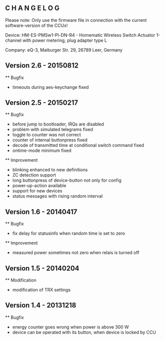 ﻿C H A N G E L O G
-----------------

Please note: Only use the firmware file in connection with the current software-version of the CCUx!

Device: HM-ES-PMSw1-Pl-DN-R4 - Homematic Wireless Switch Actuator 1-channel with power metering, plug adapter type L

Company: eQ-3, Maiburger Str. 29, 26789 Leer, Germany



Version 2.6 - 20150812
----------------------
** Bugfix
   * timeouts during aes-keychange fixed


Version 2.5 - 20150217
--------------------------------------------------------------
** Bugfix
   * before jump to bootloader, IRQs are disabled
   * problem with simulated telegrams fixed
   * toggle to counter was not correct
   * counter of internal buttonpress fixed
   * decode of transmitted time at conditional switch command fixed
   * ontime-mode minimum fixed

** Improvement
   * blinking enhanced to new definitions
   * ZC detection support
   * long buttonpress of device-button not only for config
   * power-up-action available
   * support for new devices
   * status messages with rising random interval 
   
   
Version 1.6 - 20140417
--------------------------------------------------------------
** Bugfix
   * fix delay for statusinfo when random time is set to zero

** Improvement
   * measured power sometimes not zero when relais is turned off


Version 1.5 - 20140204
--------------------------------------------------------------
** Modification
   * modification of TRX settings


Version 1.4 - 20131218
--------------------------------------------------------------
** Bugfix
   * energy counter goes wrong when power is above 300 W
   * device can be operated with its button, when device is locked by CCU